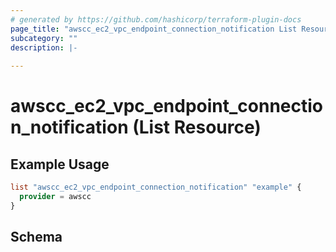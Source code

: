 ```yaml
---
# generated by https://github.com/hashicorp/terraform-plugin-docs
page_title: "awscc_ec2_vpc_endpoint_connection_notification List Resource - terraform-provider-awscc"
subcategory: ""
description: |-
  
---
```


# awscc_ec2_vpc_endpoint_connection_notification (List Resource)



## Example Usage

```terraform
list "awscc_ec2_vpc_endpoint_connection_notification" "example" {
  provider = awscc
}
```

<!-- schema generated by tfplugindocs -->
## Schema
